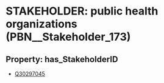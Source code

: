 # STAKEHOLDER: __public health organizations__ (PBN__Stakeholder_173)

## Property: has_StakeholderID

* [Q30297045](Q30297045)

